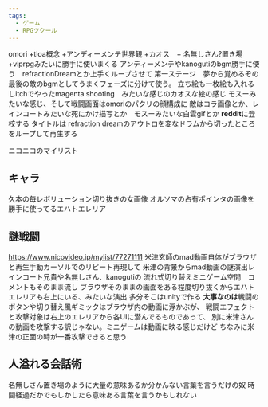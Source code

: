 ```yaml
---
tags:
  - ゲーム
  - RPGツクール
---
```

omori +tloa概念 +アンディーメンテ世界観
+カオス　+ 名無しさん?置き場　　+viprpgみたいに勝手に使いまくる
アンディーメンテやkanogutiのbgm勝手に使う　refractionDreamとか上手くループさせて
第一ステージ　夢から覚めるぞの最後の敵のbgmとしてうまくフェーズに分けて使う。
立ち絵も一枚絵も入れるしitchでやったmagenta shooting　みたいな感じのカオスな絵の感じ
モスーみたいな感じ、そして戦闘画面はomoriのパクリの顔構成に
敵はコラ画像とか、レインコートみたいな死にかけ描写とか　モスーみたいな白雲gifとか
**reddit**に登校する
タイトルは refraction dreamのアウトロを変なドラムから切ったところをループして再生する

ニコニコのマイリスト
## キャラ
久本の毎レボリューション切り抜きの女画像
オルソマの占有ポインタの画像を勝手に使ってるエハトエレリア

## 謎戦闘
https://www.nicovideo.jp/mylist/77271111
米津玄師のmad動画自体がブラウザと再生手動カーソルでのリピート再現して
米津の背景からmad動画の謎演出レインコート兄貴や名無しさん、kanogutiの
流れ式切り替えミニゲーム空間　コメントもそのまま流し
ブラウザそのままの画面をある程度切り抜くからエハトエレリアも右上にいる、みたいな演出
多分そこはunityで作る
**大事なのは**戦闘のボタンや切り替え風ギミックはブラウザ内の動画に浮かぶが、
戦闘エフェクトと攻撃対象は右上のエレリアから各UIに潜んでるものであって、
別に米津さんの動画を攻撃する訳じゃない。ミニゲームは動画に映る感じだけど
ちなみに米津の正面の時が一番攻撃できると思う

## 人溢れる会話術
名無しさん置き場のように大量の意味あるか分かんない言葉を言うだけの奴
時間経過だかでもしかしたら意味ある言葉を言うかもしれない

